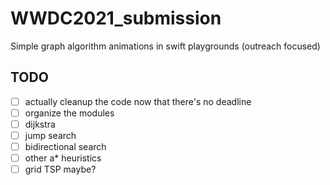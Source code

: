# WWDC2021_submission
Simple graph algorithm animations in swift playgrounds (outreach focused)


## TODO
- [ ] actually cleanup the code now that there's no deadline
- [ ] organize the modules
- [ ] dijkstra
- [ ] jump search
- [ ] bidirectional search
- [ ] other a* heuristics
- [ ] grid TSP maybe?
